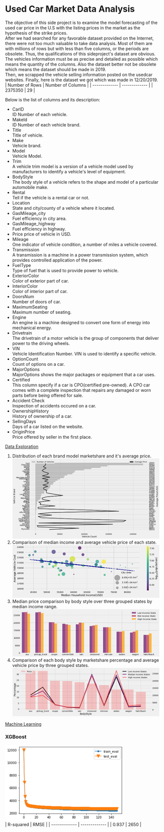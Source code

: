 # Used Car Market Data Analysis
The objective of this side project is to examine the model forecasting of the used car price in the U.S with the listing prices in the market as the hypothesis of the strike prices.  
After we had searched for any favorable dataset provided on the Internet, there were not too much valuable to take data analysis. Most of them are with millions of rows but with less than five columns, or the periods are obsolete.
Thus, the qualifications of this sideproject's dataset are obvious.   
The vehicles information must be as precise and detailed as possible which means the quantity of the columns. Also the dataset better not be obsolete which means the dataset should be made in 2019.  
Then, we scrapped the vehicle selling information posted on the usedcar websites.
Finally, here is the dataset we got which was made in 12/20/2019.  
| Number of Rows | Number of Columns |
| ------------- | ------------- |
|   2375350 |      29 |  

Below is the list of columns and its description:  
* CarID  
ID Number of each vehicle.  
* MakeId  
ID Number of each vehicle brand.  
* Title  
Title of vehicle.  
* Make   
Vehicle brand.  
* Model  
Vehicle Model.  
* Trim  
A vehicle trim model is a version of a vehicle model used by manufacturers to identify a vehicle's level of equipment.
* BodyStyle  
The body style of a vehicle refers to the shape and model of a particular automobile make.  
* Rental  
Tell if the vehicle is a rental car or not.  
* Location  
State and city/county of a vehicle where it located.  
* GasMileage_city  
Fuel efficiency in city area.  
* GasMileage_highway  
Fuel efficiency in highway.  
* Price
price of vehicle in USD.  
* Mileage  
One indicator of vehicle condition, a number of miles a vehicle covered.  
* Transmission  
A transmission is a machine in a power transmission system, which provides controlled application of the power.  
* FuelType  
Type of fuel that is used to provide power to vehicle.  
* ExteriorColor  
Color of exterior part of car.  
* InteriorColor  
Color of interior part of car.  
* DoorsNum  
Number of doors of car.  
* MaximumSeating  
Maximum number of seating.  
* Engine  
An engine is a machine designed to convert one form of energy into mechanical energy.  
* Drivetrain  
The drivetrain of a motor vehicle is the group of components that deliver power to the driving wheels.  
* VIN  
Vehicle Identification Number. VIN is used to identify a specific vehicle.  
* OptionCount  
Count of options on a car.  
* MajorOptions  
MajorOptions shows the major packages or equipment that a car uses.  
* Certified  
This column specify if a car is CPO(certified pre-owned). A CPO car comes with a complete inspection that repairs any damaged or worn parts before being offered for sale.  
* Accident Check  
Inspection of accidents occured on a car.  
* OwnershipHistory  
History of ownership of a car.  
* SellingDays  
Days of a car listed on the website.  
* OriginPrice  
Price offered by seller in the first place.  

[Data Exploration](Data_Cleaning_and_EDA.ipynb)
1. Distribution of each brand model marketshare and it's average price.  
![exp1](Images/Brand_price_count.png)
2. Comparison of median income and average vehicle price of each state.  
![exp2](Images/State_income_price.png)
3. Median price comparison by body style over three grouped states by median income range.  
![exp3](Images/bodystyle_price_state.png)
4. Comparison of each body style by marketshare percentage and average vehicle price by three grouped states. 
![exp4](Images/bodystyle_price_percentage.png)

[Machine Learning](Usedcar_ML.ipynb)
### XGBoost
![ML1](Images/gbtree_train_test.png)  
| R-squared | RMSE |
| ------------- | ------------- |
|   0.937 |      2650 |    

